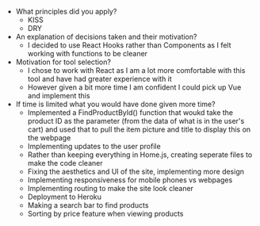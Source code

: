 - What principles did you apply?
    - KISS
    - DRY
- An explanation of decisions taken and their motivation?
    - I decided to use React Hooks rather than Components as I felt working with functions to be cleaner
- Motivation for tool selection?
    - I chose to work with React as I am a lot more comfortable with this tool and have had greater experience with it
    - However given a bit more time I am confident I could pick up Vue and implement this 
- If time is limited what you would have done given more time?
    - Implemented a FindProductById() function that woukd take the product ID as the parameter (from the data of what is in the user's cart) and used that to pull the item picture and title to display this on the webpage 
    - Implementing updates to the user profile 
    - Rather than keeping everything in Home.js, creating seperate files to make the code cleaner 
    - Fixing the aesthetics and UI of the site, implementing more design
    - Implementing responsiveness for mobile phones vs webpages 
    - Implementing routing to make the site look cleaner 
    - Deployment to Heroku 
    - Making a search bar to find products
    - Sorting by price feature when viewing products 